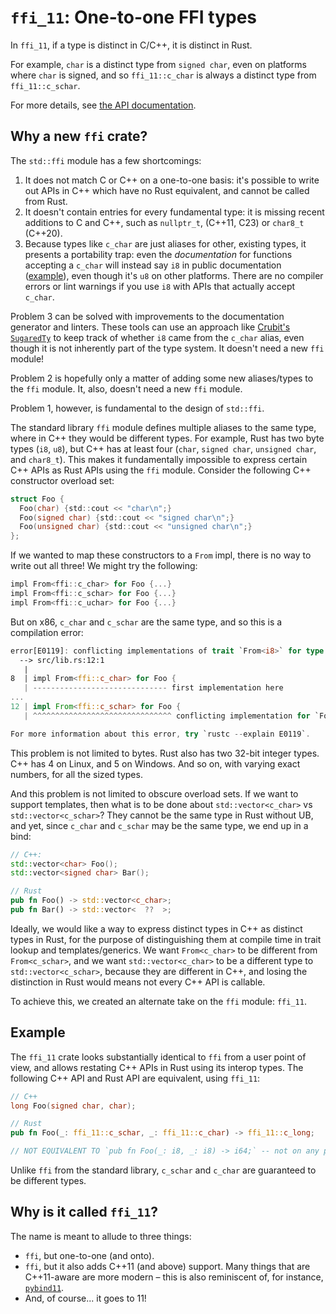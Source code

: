 # `ffi_11`: One-to-one FFI types

In `ffi_11`, if a type is distinct in C/C++, it is distinct in Rust.

For example, `char` is a distinct type from `signed char`, even on platforms
where `char` is signed, and so `ffi_11::c_char` is always a distinct type from
`ffi_11::c_schar`.

For more details, see
[the API documentation](https://docs.rs/ffi_11/latest/ffi_11/).

## Why a new `ffi` crate?

The `std::ffi` module has a few shortcomings:

1.  It does not match C or C++ on a one-to-one basis: it's possible to write out
    APIs in C++ which have no Rust equivalent, and cannot be called from Rust.
2.  It doesn't contain entries for every fundamental type: it is missing recent
    additions to C and C++, such as `nullptr_t`, (C++11, C23) or `char8_t`
    (C++20).
3.  Because types like `c_char` are just aliases for other, existing types, it
    presents a portability trap: even the *documentation* for functions
    accepting a `c_char` will instead say `i8` in public documentation
    ([example](https://doc.rust-lang.org/std/ffi/struct.CString.html#method.from_raw)),
    even though it's `u8` on other platforms. There are no compiler errors or
    lint warnings if you use `i8` with APIs that actually accept `c_char`.

Problem 3 can be solved with improvements to the documentation generator and
linters. These tools can use an approach like
[Crubit's `SugaredTy`](https://github.com/google/crubit/commit/6a813346b846acd0394187d3e58745b11d052a62)
to keep track of whether `i8` came from the `c_char` alias, even though it is
not inherently part of the type system. It doesn't need a new `ffi` module!

Problem 2 is hopefully only a matter of adding some new aliases/types to the
`ffi` module. It, also, doesn't need a new `ffi` module.

Problem 1, however, is fundamental to the design of `std::ffi`.

The standard library `ffi` module defines multiple aliases to the same type,
where in C++ they would be different types. For example, Rust has two byte types
(`i8`, `u8`), but C++ has at least four (`char`, `signed char`, `unsigned char`,
and `char8_t`). This makes it fundamentally impossible to express certain C++
APIs as Rust APIs using the `ffi` module. Consider the following C++ constructor
overload set:

```c
struct Foo {
  Foo(char) {std::cout << "char\n";}
  Foo(signed char) {std::cout << "signed char\n";}
  Foo(unsigned char) {std::cout << "unsigned char\n";}
};
```

If we wanted to map these constructors to a `From` impl, there is no way to
write out all three! We might try the following:

```c
impl From<ffi::c_char> for Foo {...}
impl From<ffi::c_schar> for Foo {...}
impl From<ffi::c_uchar> for Foo {...}
```

But on x86, `c_char` and `c_schar` are the same type, and so this is a
compilation error:

```rust
error[E0119]: conflicting implementations of trait `From<i8>` for type `Foo`
  --> src/lib.rs:12:1
   |
8  | impl From<ffi::c_char> for Foo {
   | ------------------------------ first implementation here
...
12 | impl From<ffi::c_schar> for Foo {
   | ^^^^^^^^^^^^^^^^^^^^^^^^^^^^^^^ conflicting implementation for `Foo`

For more information about this error, try `rustc --explain E0119`.
```

This problem is not limited to bytes. Rust also has two 32-bit integer types.
C++ has 4 on Linux, and 5 on Windows. And so on, with varying exact numbers, for
all the sized types.

And this problem is not limited to obscure overload sets. If we want to support
templates, then what is to be done about `std::vector<c_char>` vs
`std::vector<c_schar>`? They cannot be the same type in Rust without UB, and
yet, since `c_char` and `c_schar` may be the same type, we end up in a bind:

```c++
// C++:
std::vector<char> Foo();
std::vector<signed char> Bar();
```

```rust
// Rust
pub fn Foo() -> std::vector<c_char>;
pub fn Bar() -> std::vector<  ??  >;
```

Ideally, we would like a way to express distinct types in C++ as distinct types
in Rust, for the purpose of distinguishing them at compile time in trait lookup
and templates/generics. We want `From<c_char>` to be different from
`From<c_schar>`, and we want `std::vector<c_char>` to be a different type to
`std::vector<c_schar>`, because they are different in C++, and losing the
distinction in Rust would means not every C++ API is callable.

To achieve this, we created an alternate take on the `ffi` module: `ffi_11`.

## Example

The `ffi_11` crate looks substantially identical to `ffi` from a user point of
view, and allows restating C++ APIs in Rust using its interop types. The
following C++ API and Rust API are equivalent, using `ffi_11`:

```c++
// C++
long Foo(signed char, char);
```

```rust
// Rust
pub fn Foo(_: ffi_11::c_schar, _: ffi_11::c_char) -> ffi_11::c_long;

// NOT EQUIVALENT TO `pub fn Foo(_: i8, _: i8) -> i64;` -- not on any platform.
```

Unlike `ffi` from the standard library, `c_schar` and `c_char` are guaranteed to
be different types.

## Why is it called `ffi_11`?

The name is meant to allude to three things:

*   `ffi`, but one-to-one (and onto).
*   `ffi`, but it also adds C++11 (and above) support. Many things that are
    C++11-aware are more modern – this is also reminiscent of, for instance,
    [`pybind11`](https://github.com/pybind/pybind11).
*   And, of course... it goes to 11!
